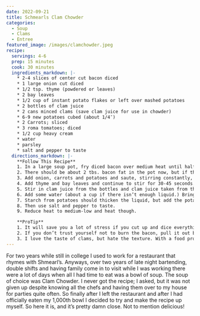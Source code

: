 ```yaml
---
date: 2022-09-21
title: Schmearls Clam Chowder
categories:
  - Soup
  - Clams
  - Entree
featured_image: /images/clamchowder.jpeg
recipe:
  servings: 4-6
  prep: 15 minutes
  cook: 30 minutes
  ingredients_markdown: |-
    * 2-4 slices of center cut bacon diced
    * 1 large onion cut diced
    * 1/2 tsp. thyme (powdered or leaves)
    * 2 bay leaves
    * 1/2 cup of instant potato flakes or left over mashed potatoes
    * 2 bottles of clam juice
    * 2 cans minced clams (save clam juice for use in chowder)
    * 6-9 new potatoes cubed (about 1/4″)
    * 2 Carrots; sliced
    * 3 roma tomatoes; diced
    * 1/2 cup heavy cream
    * water
    * parsley
    * salt and pepper to taste
  directions_markdown: |-
    **Follow This Recipe**
    1. In a large soup pot, fry diced bacon over medium heat until half cooked (should be pink not red). 
    2. There should be about 2 tbs. bacon fat in the pot now, but if there isn’t add a dash of olive oil to the pot. 
    3. Add onion, carrots and potatoes and saute, stirring constantly, with bacon until fragrant and almost soft (about 5 minutes.) 
    4. Add thyme and bay leaves and continue to stir for 30-45 seconds. 
    5. Stir in clam juice from the bottles and clam juice taken from the cans. 
    6. Add some water (about a cup if there isn’t enough liquid.) Bring liquid to a simmer for about 10 minutes or until potatoes soften. 
    7. Starch from potatoes should thicken the liquid, but add the potato flakes or mashed potatoes to thicken it up if necessary. Stir in clams, heavy cream, tomatoes and parsley. 
    8. Then use salt and pepper to taste.
    9. Reduce heat to medium-low and heat though.

    **ProTip**
    1. It will save you a lot of stress if you cut up and dice everything before even starting the chowder.
    2. If you don’t trust yourself not to burn the bacon, pull it out before putting the potatoes, onion and carrots in. Throw it back in when you add the clam juice. 
    3. I love the taste of clams, but hate the texture. With a food processor or sharp knife go back through the canned clams and finely mince. If you’re the opposite, feel free to use more clams and substitute the clam juice from them for the extra water.
---
```

For two years while still in college I used to work for a restaurant that rhymes with Shmearl’s. Anyways, over two years of late night bartending, double shifts and having family come in to visit while I was working there were a lot of days when all I had time to eat was a bowl of soup. The soup of choice was Clam Chowder. I never got the recipe; I asked, but it was not given up despite knowing all the chefs and having them over to my house for parties quite often. So finally after I left the restaurant and after I had officially eaten my 1,000th bowl I decided to try and make the recipe up myself. So here it is, and it’s pretty damn close. Not to mention delicious!